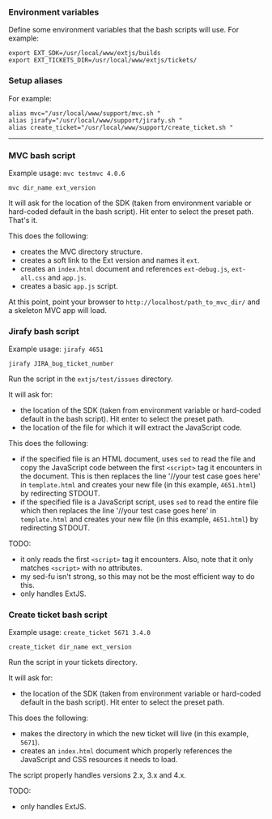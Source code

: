 ### Environment variables
Define some environment variables that the bash scripts will use.
For example:

    export EXT_SDK=/usr/local/www/extjs/builds
    export EXT_TICKETS_DIR=/usr/local/www/extjs/tickets/

### Setup aliases
For example:

    alias mvc="/usr/local/www/support/mvc.sh "
    alias jirafy="/usr/local/www/support/jirafy.sh "
    alias create_ticket="/usr/local/www/support/create_ticket.sh "

----------------------------------------------------------------------------------------

### MVC bash script
Example usage:
    `mvc testmvc 4.0.6`

    mvc dir_name ext_version

It will ask for the location of the SDK (taken from environment variable or hard-coded default in the bash script).  Hit enter to select the preset path.  That's it.

This does the following:

- creates the MVC directory structure.
- creates a soft link to the Ext version and names it `ext`.
- creates an `index.html` document and references `ext-debug.js`, `ext-all.css` and `app.js`.
- creates a basic `app.js` script.

At this point, point your browser to `http://localhost/path_to_mvc_dir/` and a skeleton MVC app will load.

### Jirafy bash script
Example usage:
    `jirafy 4651`

    jirafy JIRA_bug_ticket_number

Run the script in the `extjs/test/issues` directory.

It will ask for:

- the location of the SDK (taken from environment variable or hard-coded default in the bash script).  Hit enter to select the preset path.
- the location of the file for which it will extract the JavaScript code.

This does the following:

- if the specified file is an HTML document, uses `sed` to read the file and copy the JavaScript code between the first `<script>` tag it encounters in the document.  This is then replaces the line '//your test case goes here' in `template.html` and creates your new file (in this example, `4651.html`) by redirecting STDOUT.
- if the specified file is a JavaScript script, uses `sed` to read the entire file which then replaces the line '//your test case goes here' in `template.html` and creates your new file (in this example, `4651.html`) by redirecting STDOUT.

TODO:

- it only reads the first `<script>` tag it encounters.  Also, note that it only matches `<script>` with no attributes.
- my sed-fu isn't strong, so this may not be the most efficient way to do this.
- only handles ExtJS.

### Create ticket bash script
Example usage:
    `create_ticket 5671 3.4.0`

    create_ticket dir_name ext_version

Run the script in your tickets directory.

It will ask for:

- the location of the SDK (taken from environment variable or hard-coded default in the bash script).  Hit enter to select the preset path.

This does the following:

- makes the directory in which the new ticket will live (in this example, `5671`).
- creates an `index.html` document which properly references the JavaScript and CSS resources it needs to load.

The script properly handles versions 2.x, 3.x and 4.x.

TODO:

 - only handles ExtJS.
